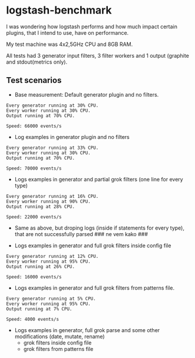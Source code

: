 logstash-benchmark
==================

I was wondering how logstash performs and how much impact certain plugins, that I intend to use, have on performance.

My test machine was 4x2,5GHz CPU and 8GB RAM.

All tests had 3 generator input filters, 3 filter workers and 1 output (graphite and stdout(metrics only).


Test scenarios
-----------

- Base measurement:
Default generator plugin and no filters.

```Result: 
Every generator running at 30% CPU.
Every worker running at 30% CPU.
Output running at 70% CPU.

Speed: 66000 events/s
```
- Log examples in generator plugin and no filters
```Result: 
Every generator running at 33% CPU.
Every worker running at 30% CPU.
Output running at 70% CPU.

Speed: 70000 events/s
```
- Logs examples in generator and partial grok filters (one line for every type)
```Result: 
Every generator running at 16% CPU.
Every worker running at 90% CPU.
Output running at 28% CPU.

Speed: 22000 events/s
```
- Same as above, but droping logs (inside if statements for every type), that are not successfully parsed  ### ne vem kako ###

- Logs examples in generator and full grok filters inside config file
```Result: 
Every generator running at 12% CPU.
Every worker running at 95% CPU.
Output running at 26% CPU.

Speed: 16000 events/s
```
- Logs examples in generator and full grok filters from patterns file.
```Result: 
Every generator running at 5% CPU.
Every worker running at 95% CPU.
Output running at 7% CPU.

Speed: 4000 events/s
```
- Logs examples in generator, full grok parse and some other modifications (date, mutate, rename)
	- grok filters inside config file
	- grok filters from patterns file
